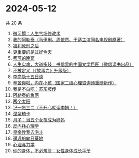 # 2024-05-12

共 20 条

<!-- BEGIN WEREAD -->
<!-- 最后更新时间 2024-05-12 04:01:01 +0800 -->
1. [微习惯：人生气场修改术](https://weread.qq.com/web/bookDetail/e1532770813ab8d2bg0159eb)
1. [我的阿勒泰（马伊琍、周依然、于适主演同名电视剧原著）](https://weread.qq.com/web/bookDetail/6e732140813ab6e60g013caf)
1. [被判死刑之后](https://weread.qq.com/web/bookDetail/e88324f0813ab8d1dg013d49)
1. [更重要的是过好今天](https://weread.qq.com/web/bookDetail/b7b32f90813ab8d32g015dd6)
1. [费可的晚宴](https://weread.qq.com/web/bookDetail/60c325d0813ab74e9g015b91)
1. [人生实难，大道多歧：书信里的中国文学巨匠（微信读书出品）](https://weread.qq.com/web/bookDetail/22732c80813ab875cg017a80)
1. [不被定义（《故事力》升级版）](https://weread.qq.com/web/bookDetail/52332dd0813ab861ag014fc9)
1. [李商隐十五日谈](https://weread.qq.com/web/bookDetail/850324b0813ab8c28g017d80)
1. [辛苦你啦，内在小孩（国家二级心理咨询师重磅新作）](https://weread.qq.com/web/bookDetail/5b132110813ab86b6g015c5d)
1. [我是不白吃：苏东坡传](https://weread.qq.com/web/bookDetail/585323b0813ab85e0g013d98)
1. [阿勒泰的角落](https://weread.qq.com/web/bookDetail/ee0320b053b925ee0519857)
1. [两个太阳](https://weread.qq.com/web/bookDetail/2bb32670813ab881bg014410)
1. [记一忘三二（不开心就读李娟！）](https://weread.qq.com/web/bookDetail/f1c321d0813ab6e60g0141c1)
1. [涅朵琦卡](https://weread.qq.com/web/bookDetail/f0932800813ab8cfdg0111df)
1. [月子：当五个女孩成为妈妈](https://weread.qq.com/web/bookDetail/8ac32350813ab8cf1g0129bd)
1. [反内耗心理学](https://weread.qq.com/web/bookDetail/ced32730813ab8b3cg017549)
1. [皇帝教我去宅斗](https://weread.qq.com/web/bookDetail/78d32060813ab861ag013cb4)
1. [遥远的向日葵地](https://weread.qq.com/web/bookDetail/71932380717ea7b7719501e)
1. [心理与力学](https://weread.qq.com/web/bookDetail/a0432e40813ab8d08g012a03)
1. [你的身体，不必羞耻：女性身体成长手册](https://weread.qq.com/web/bookDetail/32c32710813ab8c4ag0167a5)
<!-- END WEREAD -->